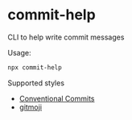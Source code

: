 # commit-help

CLI to help write commit messages

Usage:
```sh
npx commit-help
```

Supported styles
- [Conventional Commits](https://www.conventionalcommits.org/)
- [gitmoji](https://gitmoji.dev/)
